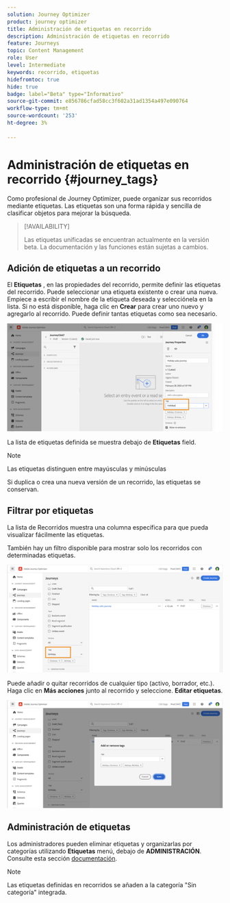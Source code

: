 ```yaml
---
solution: Journey Optimizer
product: journey optimizer
title: Administración de etiquetas en recorrido
description: Administración de etiquetas en recorrido
feature: Journeys
topic: Content Management
role: User
level: Intermediate
keywords: recorrido, etiquetas
hidefromtoc: true
hide: true
badge: label="Beta" type="Informativo"
source-git-commit: e856786cfad58cc3f602a31ad1354a497e090764
workflow-type: tm+mt
source-wordcount: '253'
ht-degree: 3%

---
```


# Administración de etiquetas en recorrido {#journey_tags}

Como profesional de Journey Optimizer, puede organizar sus recorridos mediante etiquetas. Las etiquetas son una forma rápida y sencilla de clasificar objetos para mejorar la búsqueda.

>[!AVAILABILITY]
>
> Las etiquetas unificadas se encuentran actualmente en la versión beta. La documentación y las funciones están sujetas a cambios.

## Adición de etiquetas a un recorrido

El **Etiquetas** , en las propiedades del recorrido, permite definir las etiquetas del recorrido. Puede seleccionar una etiqueta existente o crear una nueva. Empiece a escribir el nombre de la etiqueta deseada y selecciónela en la lista. Si no está disponible, haga clic en **Crear** para crear uno nuevo y agregarlo al recorrido. Puede definir tantas etiquetas como sea necesario.

![](assets/tags1.png)

La lista de etiquetas definida se muestra debajo de **Etiquetas** field.

>[!NOTE]
>
> Las etiquetas distinguen entre mayúsculas y minúsculas
> 
> Si duplica o crea una nueva versión de un recorrido, las etiquetas se conservan.

## Filtrar por etiquetas

La lista de Recorridos muestra una columna específica para que pueda visualizar fácilmente las etiquetas.

También hay un filtro disponible para mostrar solo los recorridos con determinadas etiquetas.

![](assets/tags2.png)

Puede añadir o quitar recorridos de cualquier tipo (activo, borrador, etc.). Haga clic en **Más acciones** junto al recorrido y seleccione. **Editar etiquetas**.

![](assets/tags3.png)

## Administración de etiquetas

Los administradores pueden eliminar etiquetas y organizarlas por categorías utilizando **Etiquetas** menú, debajo de **ADMINISTRACIÓN**. Consulte esta sección [documentación](https://experienceleague.adobe.com/docs/experience-platform/administrative-tags/overview.html).

>[!NOTE]
>
> Las etiquetas definidas en recorridos se añaden a la categoría &quot;Sin categoría&quot; integrada.
